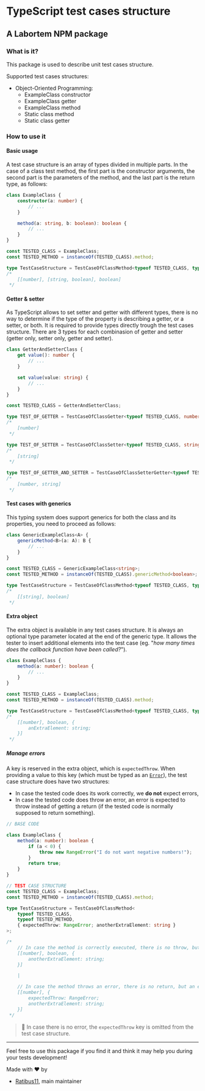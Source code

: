 # TypeScript test cases structure

## A Labortem NPM package

### What is it?

This package is used to describe unit test cases structure.

Supported test cases structures:

-   Object-Oriented Programming:
    -   ExampleClass constructor
    -   ExampleClass getter
    -   ExampleClass method
    -   Static class method
    -   Static class getter

### How to use it

#### Basic usage

A test case structure is an array of types divided in multiple parts. In the case of a class test method, the first part
is the constructor arguments, the second part is the parameters of the method, and the last part is the return type, as
follows:

```ts
class ExampleClass {
	constructor(a: number) {
		// ...
	}

	method(a: string, b: boolean): boolean {
		// ...
	}
}

const TESTED_CLASS = ExampleClass;
const TESTED_METHOD = instanceOf(TESTED_CLASS).method;

type TestCaseStructure = TestCaseOfClassMethod<typeof TESTED_CLASS, typeof TESTED_METHOD>;
/*
	[[number], [string, boolean], boolean]
 */
```

#### Getter & setter

As TypeScript allows to set setter and getter with different types, there is no way to determine if the type of the
property is describing a getter, or a setter, or both. It is required to provide types directly trough the test cases
structure. There are 3 types for each combinasion of getter and setter (getter only, setter only, getter and setter).

```ts
class GetterAndSetterClass {
	get value(): number {
		// ...
	}

	set value(value: string) {
		// ...
	}
}

const TESTED_CLASS = GetterAndSetterClass;

type TEST_OF_GETTER = TestCaseOfClassGetter<typeof TESTED_CLASS, number>;
/*
	[number]
 */

type TEST_OF_SETTER = TestCaseOfClassSetter<typeof TESTED_CLASS, string>;
/*
	[string]
 */

type TEST_OF_GETTER_AND_SETTER = TestCaseOfClassSetterGetter<typeof TESTED_CLASS, number, string>;
/*
	[number, string]
 */
```

#### Test cases with generics

This typing system does support generics for both the class and its properties, you need to proceed as follows:

```ts
class GenericExampleClass<A> {
	genericMethod<B>(a: A): B {
		// ...
	}
}

const TESTED_CLASS = GenericExampleClass<string>;
const TESTED_METHOD = instanceOf(TESTED_CLASS).genericMethod<boolean>;

type TestCaseStructure = TestCaseOfClassMethod<typeof TESTED_CLASS, typeof TESTED_METHOD>;
/*
    [[string], boolean]
 */
```

#### Extra object

The extra object is available in any test cases structure. It is always an optional type parameter located at the end of
the generic type. It allows the tester to insert additional elements into the test case (eg. "_how many times does the
callback function have been called?_").

```ts
class ExampleClass {
	method(a: number): boolean {
		// ...
	}
}

const TESTED_CLASS = ExampleClass;
const TESTED_METHOD = instanceOf(TESTED_CLASS).method;

type TestCaseStructure = TestCaseOfClassMethod<typeof TESTED_CLASS, typeof TESTED_METHOD, { anExtraElement: string }>;
/*
    [[number], boolean, {
        anExtraElement: string;
    }]
 */
```

##### Manage errors

A key is reserved in the extra object, which is `expectedThrow`. When providing a value to this key (which must be typed
as an [`Error`](https://developer.mozilla.org/en-US/docs/Web/JavaScript/Reference/Global_Objects/Error)), the test case
structure does have two structures:

-   In case the tested code does its work correctly, we **do not** expect errors,
-   In case the tested code does throw an error, an error is expected to throw instead of getting a return (if the
    tested code is normally supposed to return something).

```ts
// BASE CODE

class ExampleClass {
	method(a: number): boolean {
		if (a < 0) {
			throw new RangeError("I do not want negative numbers!");
		}
		return true;
	}
}

// TEST CASE STRUCTURE
const TESTED_CLASS = ExampleClass;
const TESTED_METHOD = instanceOf(TESTED_CLASS).method;

type TestCaseStructure = TestCaseOfClassMethod<
	typeof TESTED_CLASS,
	typeof TESTED_METHOD,
	{ expectedThrow: RangeError; anotherExtraElement: string }
>;

/*
    // In case the method is correctly executed, there is no throw, but a return is expected.
    [[number], boolean, {
        anotherExtraElement: string;
    }]

    |

    // In case the method throws an error, there is no return, but an error is expected.
    [[number], {
        expectedThrow: RangeError;
        anotherExtraElement: string;
    }]
 */
```

> :bookmark_tabs: In case there is no error, the `expectedThrow` key is omitted from the test case structure.

---

Feel free to use this package if you find it and think it may help you during your tests development!

Made with :heart: by

-   [Ratibus11](https://github.com/ratibus11), main maintainer
